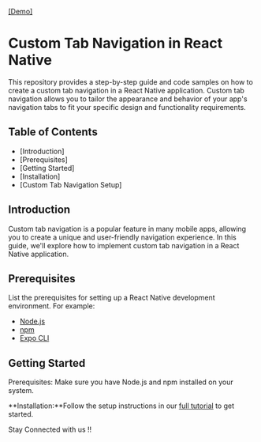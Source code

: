 
[[Demo]](https://rrtutorials.com/how-to-create-custom-tab-navigation-in-react-native/)
# Custom Tab Navigation in React Native

This repository provides a step-by-step guide and code samples on how to create a custom tab navigation in a React Native application. Custom tab navigation allows you to tailor the appearance and behavior of your app's navigation tabs to fit your specific design and functionality requirements.

## Table of Contents

- [Introduction]
- [Prerequisites]
- [Getting Started]
- [Installation]
- [Custom Tab Navigation Setup]


## Introduction

Custom tab navigation is a popular feature in many mobile apps, allowing you to create a unique and user-friendly navigation experience. In this guide, we'll explore how to implement custom tab navigation in a React Native application.

## Prerequisites

List the prerequisites for setting up a React Native development environment. For example:

- [Node.js](https://nodejs.org/)
- [npm](https://www.npmjs.com/)
- [Expo CLI](https://docs.expo.dev/get-started/installation/)

## Getting Started

Prerequisites: Make sure you have Node.js and npm installed on your system.

**Installation:**Follow the setup instructions in our [full tutorial](https://rrtutorials.com/how-to-create-custom-tab-navigation-in-react-native/) to get started.

Stay Connected with us !!
